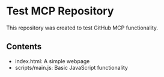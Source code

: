 # Test MCP Repository

This repository was created to test GitHub MCP functionality.

## Contents
- index.html: A simple webpage
- scripts/main.js: Basic JavaScript functionality